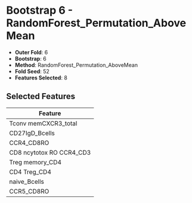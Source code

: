 # Bootstrap 6 - RandomForest_Permutation_AboveMean

- **Outer Fold**: 6
- **Bootstrap**: 6
- **Method**: RandomForest_Permutation_AboveMean
- **Fold Seed**: 52
- **Features Selected**: 8

## Selected Features

| Feature |
|---------|
| Tconv memCXCR3_total |
| CD27IgD_Bcells |
| CCR4_CD8RO |
| CD8 ncytotox RO CCR4_CD3 |
| Treg memory_CD4 |
| CD4 Treg_CD4 |
| naive_Bcells |
| CCR5_CD8RO |
